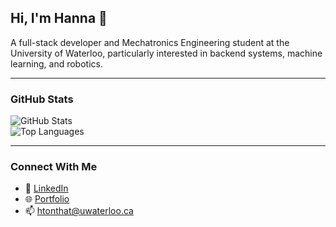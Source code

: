 ## Hi, I'm Hanna 👋

A full-stack developer and Mechatronics Engineering student at the University of Waterloo, particularly interested in backend systems, machine learning, and robotics.  

---

### GitHub Stats
![GitHub Stats](https://github-readme-stats.vercel.app/api?username=hannatonthat&show_icons=true&theme=radical)  
![Top Languages](https://github-readme-stats.vercel.app/api/top-langs/?username=hannatonthat&layout=compact&theme=radical)

---

### Connect With Me
- 💼 [LinkedIn](https://linkedin.com/in/hannatonthat)  
- 🌐 [Portfolio](https://hannatonthat.com)  
- 📫 htonthat@uwaterloo.ca
